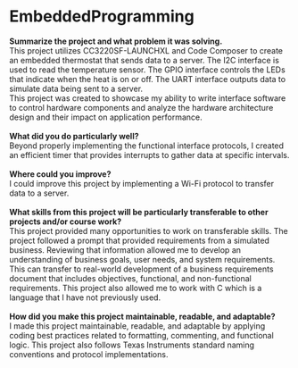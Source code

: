 # EmbeddedProgramming
 
**Summarize the project and what problem it was solving.**<br>
This project utilizes CC3220SF-LAUNCHXL and Code Composer to create an embedded thermostat that sends data to a server. The I2C interface is used to read the temperature sensor. The GPIO interface controls the LEDs that indicate when the heat is on or off. The UART interface outputs data to simulate data being sent to a server.<br> 
This project was created to showcase my ability to write interface software to control hardware components and analyze the hardware architecture design and their impact on application performance.<br><br> 
**What did you do particularly well?**<br>
Beyond properly implementing the functional interface protocols, I created an efficient timer that provides interrupts to gather data at specific intervals.<br><br>
**Where could you improve?**<br>
I could improve this project by implementing a Wi-Fi protocol to transfer data to a server. <br><br>
**What skills from this project will be particularly transferable to other projects and/or course work?**<br>
This project provided many opportunities to work on transferable skills. The project followed a prompt that provided requirements from a simulated business. Reviewing that information allowed me to develop an understanding of business goals, user needs, and system requirements. This can transfer to real-world development of a business requirements document that includes objectives, functional, and non-functional requirements. This project also allowed me to work with C which is a language that I have not previously used.<br><br>
**How did you make this project maintainable, readable, and adaptable?**<br>
I made this project maintainable, readable, and adaptable by applying coding best practices related to formatting, commenting, and functional logic. This project also follows Texas Instruments standard naming conventions and protocol implementations.<br>
